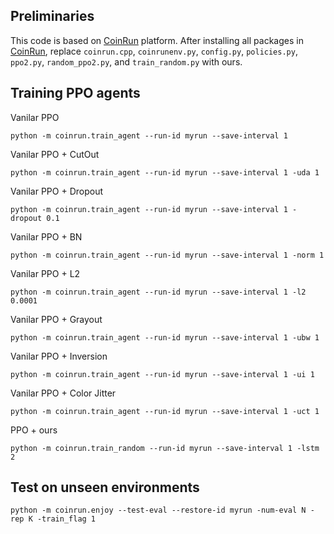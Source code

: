 ## Preliminaries
This code is based on [CoinRun](https://github.com/openai/coinrun) platform. 
After installing all packages in [CoinRun](https://github.com/openai/coinrun), 
replace `coinrun.cpp`, `coinrunenv.py`, `config.py`, `policies.py`, `ppo2.py`, `random_ppo2.py`, and `train_random.py` with ours.

## Training PPO agents

Vanilar PPO 
```
python -m coinrun.train_agent --run-id myrun --save-interval 1
```

Vanilar PPO + CutOut
```
python -m coinrun.train_agent --run-id myrun --save-interval 1 -uda 1
```

Vanilar PPO + Dropout
```
python -m coinrun.train_agent --run-id myrun --save-interval 1 -dropout 0.1
```

Vanilar PPO + BN
```
python -m coinrun.train_agent --run-id myrun --save-interval 1 -norm 1
```

Vanilar PPO + L2
```
python -m coinrun.train_agent --run-id myrun --save-interval 1 -l2 0.0001
```

Vanilar PPO + Grayout
```
python -m coinrun.train_agent --run-id myrun --save-interval 1 -ubw 1
```


Vanilar PPO + Inversion
```
python -m coinrun.train_agent --run-id myrun --save-interval 1 -ui 1
```


Vanilar PPO + Color Jitter
```
python -m coinrun.train_agent --run-id myrun --save-interval 1 -uct 1
```

PPO + ours
```
python -m coinrun.train_random --run-id myrun --save-interval 1 -lstm 2
```

## Test on unseen environments

```
python -m coinrun.enjoy --test-eval --restore-id myrun -num-eval N -rep K -train_flag 1
```

